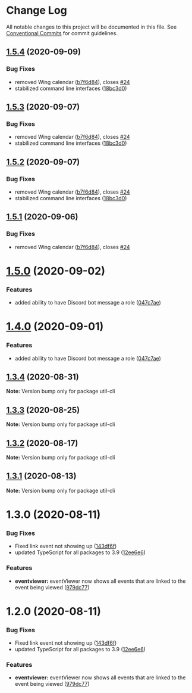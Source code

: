 # Change Log

All notable changes to this project will be documented in this file.
See [Conventional Commits](https://conventionalcommits.org) for commit guidelines.

## [1.5.4](http://github.com//cap-md089/capunit-com-v6/compare/util-cli@1.3.2...util-cli@1.5.4) (2020-09-09)


### Bug Fixes

* removed Wing calendar ([b7f6d84](http://github.com//cap-md089/capunit-com-v6/commit/b7f6d84f1a9f203297111d9d2386ee5569434894)), closes [#24](http://github.com//cap-md089/capunit-com-v6/issues/24)
* stabilized command line interfaces ([18bc3d0](http://github.com//cap-md089/capunit-com-v6/commit/18bc3d0ec4e351c63fe900f51ae5de0cf92e361e))





## [1.5.3](http://github.com//cap-md089/evmplus-v6/compare/util-cli@1.3.2...util-cli@1.5.3) (2020-09-07)

### Bug Fixes

-   removed Wing calendar ([b7f6d84](http://github.com//cap-md089/evmplus-v6/commit/b7f6d84f1a9f203297111d9d2386ee5569434894)), closes [#24](http://github.com//cap-md089/evmplus-v6/issues/24)
-   stabilized command line interfaces ([18bc3d0](http://github.com//cap-md089/evmplus-v6/commit/18bc3d0ec4e351c63fe900f51ae5de0cf92e361e))

## [1.5.2](http://github.com//cap-md089/evmplus-v6/compare/util-cli@1.3.2...util-cli@1.5.2) (2020-09-07)

### Bug Fixes

-   removed Wing calendar ([b7f6d84](http://github.com//cap-md089/evmplus-v6/commit/b7f6d84f1a9f203297111d9d2386ee5569434894)), closes [#24](http://github.com//cap-md089/evmplus-v6/issues/24)
-   stabilized command line interfaces ([18bc3d0](http://github.com//cap-md089/evmplus-v6/commit/18bc3d0ec4e351c63fe900f51ae5de0cf92e361e))

## [1.5.1](http://github.com//cap-md089/evmplus-v6/compare/util-cli@1.3.2...util-cli@1.5.1) (2020-09-06)

### Bug Fixes

-   removed Wing calendar ([b7f6d84](http://github.com//cap-md089/evmplus-v6/commit/b7f6d84f1a9f203297111d9d2386ee5569434894)), closes [#24](http://github.com//cap-md089/evmplus-v6/issues/24)

# [1.5.0](http://github.com//cap-md089/evmplus-v6/compare/util-cli@1.3.2...util-cli@1.5.0) (2020-09-02)

### Features

-   added ability to have Discord bot message a role ([047c7ae](http://github.com//cap-md089/evmplus-v6/commit/047c7ae876e2cac7e52b4466e013a7e1d1a70c9a))

# [1.4.0](http://github.com//cap-md089/evmplus-v6/compare/util-cli@1.3.2...util-cli@1.4.0) (2020-09-01)

### Features

-   added ability to have Discord bot message a role ([047c7ae](http://github.com//cap-md089/evmplus-v6/commit/047c7ae876e2cac7e52b4466e013a7e1d1a70c9a))

## [1.3.4](http://github.com//cap-md089/evmplus-v6/compare/util-cli@1.3.2...util-cli@1.3.4) (2020-08-31)

**Note:** Version bump only for package util-cli

## [1.3.3](http://github.com//cap-md089/evmplus-v6/compare/util-cli@1.3.2...util-cli@1.3.3) (2020-08-25)

**Note:** Version bump only for package util-cli

## [1.3.2](http://github.com//cap-md089/evmplus-v6/compare/util-cli@1.3.0...util-cli@1.3.2) (2020-08-17)

**Note:** Version bump only for package util-cli

## [1.3.1](http://github.com//cap-md089/evmplus-v6/compare/util-cli@1.3.0...util-cli@1.3.1) (2020-08-13)

**Note:** Version bump only for package util-cli

# 1.3.0 (2020-08-11)

### Bug Fixes

-   Fixed link event not showing up ([143df6f](http://github.com//cap-md089/evmplus-v6/commit/143df6f6daaf7975fff3e58c68c888a226d8b31a))
-   updated TypeScript for all packages to 3.9 ([12ee6e6](http://github.com//cap-md089/evmplus-v6/commit/12ee6e67d9669d73d849791cf22637357dd4ae30))

### Features

-   **eventviewer:** eventViewer now shows all events that are linked to the event being viewed ([979dc77](http://github.com//cap-md089/evmplus-v6/commit/979dc771ed2b4ce4c652536ea589c0c1de64d3ac))

# 1.2.0 (2020-08-11)

### Bug Fixes

-   Fixed link event not showing up ([143df6f](http://github.com//cap-md089/evmplus-v6/commit/143df6f6daaf7975fff3e58c68c888a226d8b31a))
-   updated TypeScript for all packages to 3.9 ([12ee6e6](http://github.com//cap-md089/evmplus-v6/commit/12ee6e67d9669d73d849791cf22637357dd4ae30))

### Features

-   **eventviewer:** eventViewer now shows all events that are linked to the event being viewed ([979dc77](http://github.com//cap-md089/evmplus-v6/commit/979dc771ed2b4ce4c652536ea589c0c1de64d3ac))
